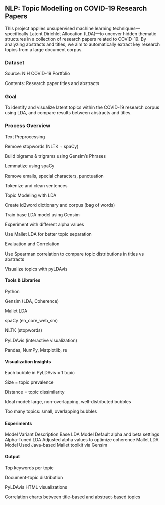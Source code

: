 ## NLP: Topic Modelling on COVID-19 Research Papers
This project applies unsupervised machine learning techniques—specifically Latent Dirichlet Allocation (LDA)—to uncover hidden thematic structures in a collection of research papers related to COVID-19. By analyzing abstracts and titles, we aim to automatically extract key research topics from a large document corpus.

### Dataset
Source: NIH COVID-19 Portfolio

Contents: Research paper titles and abstracts

### Goal
To identify and visualize latent topics within the COVID-19 research corpus using LDA, and compare results between abstracts and titles.

### Process Overview
Text Preprocessing

Remove stopwords (NLTK + spaCy)

Build bigrams & trigrams using Gensim’s Phrases

Lemmatize using spaCy

Remove emails, special characters, punctuation

Tokenize and clean sentences

Topic Modeling with LDA

Create id2word dictionary and corpus (bag of words)

Train base LDA model using Gensim

Experiment with different alpha values

Use Mallet LDA for better topic separation

Evaluation and Correlation

Use Spearman correlation to compare topic distributions in titles vs abstracts

Visualize topics with pyLDAvis

#### Tools & Libraries
Python

Gensim (LDA, Coherence)

Mallet LDA

spaCy (en_core_web_sm)

NLTK (stopwords)

PyLDAvis (interactive visualization)

Pandas, NumPy, Matplotlib, re

#### Visualization Insights
Each bubble in PyLDAvis = 1 topic

Size = topic prevalence

Distance = topic dissimilarity

Ideal model: large, non-overlapping, well-distributed bubbles

Too many topics: small, overlapping bubbles

#### Experiments

Model Variant	Description
Base LDA Model	Default alpha and beta settings
Alpha-Tuned LDA	Adjusted alpha values to optimize coherence
Mallet LDA Model	Used Java-based Mallet toolkit via Gensim

#### Output
Top keywords per topic

Document-topic distribution

PyLDAvis HTML visualizations

Correlation charts between title-based and abstract-based topics
